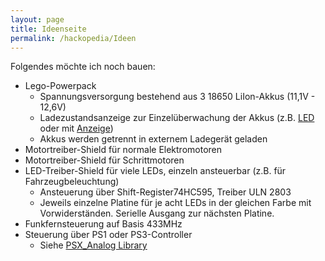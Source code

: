 ```yaml
---
layout: page
title: Ideenseite
permalink: /hackopedia/Ideen
---
```


Folgendes möchte ich noch bauen:

* Lego-Powerpack
  * Spannungsversorgung bestehend aus 3 18650 LiIon-Akkus (11,1V - 12,6V)
  * Ladezustandsanzeige zur Einzelüberwachung der Akkus (z.B. [LED](http://www.ebay.de/itm/2S-3S-Lipo-Low-Voltage-Checker-Akku-Tester-Warner-Buzzer-Alarm-Anzeiger-Pieper-/191716987655?hash=item2ca3391307:g:iFYAAOSwT5tWIJJP) oder mit [Anzeige](http://www.ebay.de/itm/Buzzer-1S-8S-Lipo-Alarm-Warner-Schutz-Checker-Voltage-Buzzer-Pieper-1S-2S-3S-/181874441115?hash=item2a588fbb9b:g:LpMAAOSwFnFV-4RB))
  * Akkus werden getrennt in externem Ladegerät geladen
* Motortreiber-Shield für normale Elektromotoren
* Motortreiber-Shield für Schrittmotoren
* LED-Treiber-Shield für viele LEDs, einzeln ansteuerbar (z.B. für Fahrzeugbeleuchtung)
  * Ansteuerung über Shift-Register74HC595, Treiber ULN 2803
  * Jeweils einzelne Platine für je acht LEDs in der gleichen Farbe mit Vorwiderständen. Serielle Ausgang zur nächsten Platine.
* Funkfernsteuerung auf Basis 433MHz
* Steuerung über PS1 oder PS3-Controller
  * Siehe [PSX_Analog Library](https://github.com/kiram9/Arduino_PSX_Analog)

